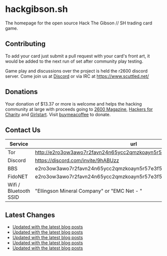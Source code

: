 # hackgibson.sh
The homepage for the open source Hack The Gibson // SH trading card game.


## Contributing

To add your card just submit a pull request with your card's front art, it would be added to the next run of set after community play testing.

Game play and discussions over the project is held the r2600 discord server. Come join us at [Discord](https://discord.com/invite/9hABUzz) or via IRC at https://www.scuttled.net/


## Donations

Your donation of $13.37 or more is welcome and helps the hacking community at large with proceeds going to [2600 Magazine](https://2600.com/), [Hackers for Charity](https://hackersforcharity.org) and [Girlstart](https://girlstart.org).  Visit [buymeacoffee](https://www.buymeacoffee.com/hackgibson.sh) to donate.


## Contact Us

Service | url
-|-
Tor | http://e2ro3ow3awo7r2favn24n65ycc2qmzkoayn5r57e3f56nvjwdcgg32ad.onion
Discord | https://discord.com/invite/9hABUzz
BBS | e2ro3ow3awo7r2favn24n65ycc2qmzkoayn5r57e3f56nvjwdcgg32ad.onion:23
FidoNET | e2ro3ow3awo7r2favn24n65ycc2qmzkoayn5r57e3f56nvjwdcgg32ad.onion:24554
Wifi / Bluetooth SSID | "Ellingson Mineral Company" or "EMC Net - <fidonet address>"

## Latest Changes
<!-- BLOG-POST-LIST:START -->
- [Updated with the latest blog posts](https://github.com/DFW2600/hackgibson.sh/commit/c79fe8f27bc5002a74d440d199faae815ffc94ec)
- [Updated with the latest blog posts](https://github.com/DFW2600/hackgibson.sh/commit/ead20e5d8910fd328761e7f76085862d0ec5179d)
- [Updated with the latest blog posts](https://github.com/DFW2600/hackgibson.sh/commit/308f926d92956933ad02133f4da4c4f28ed94773)
- [Updated with the latest blog posts](https://github.com/DFW2600/hackgibson.sh/commit/412a7a1a34dc47e66d6a6ae8746b371cddf23fd2)
- [Updated with the latest blog posts](https://github.com/DFW2600/hackgibson.sh/commit/7d383b7e7b34e2e482b74e8a4a66cabe4d553d20)
<!-- BLOG-POST-LIST:END -->
